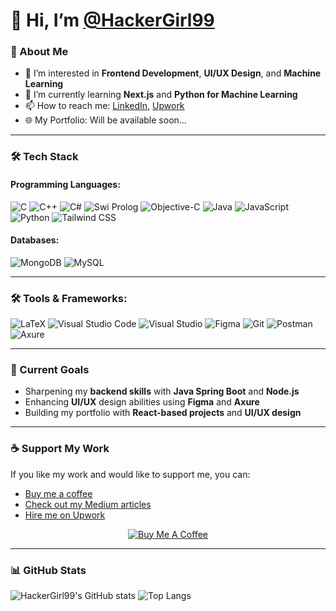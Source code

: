 # 👋 Hi, I’m [@HackerGirl99](https://github.com/HackerGirl99)

### 🚀 About Me
- 👀 I’m interested in **Frontend Development**, **UI/UX Design**, and **Machine Learning**
- 🌱 I’m currently learning **Next.js** and **Python for Machine Learning**
- 📫 How to reach me: [LinkedIn](https://www.linkedin.com/in/asna-n), [Upwork](https://www.upwork.com/freelancers/~012ce6ec9f3b56221b?mp_source=share)
- 🌐 My Portfolio: Will be available soon...

---

### 🛠 Tech Stack
#### Programming Languages:
![C](https://img.shields.io/badge/-C-A8B9CC?style=flat&logo=c&logoColor=white)
![C++](https://img.shields.io/badge/-C++-00599C?style=flat&logo=cplusplus&logoColor=white)
![C#](https://img.shields.io/badge/-C%23-239120?style=flat&logo=c-sharp&logoColor=white)
![Swi Prolog](https://img.shields.io/badge/-Swi_Prolog-333333?style=flat&logo=prolog&logoColor=white)
![Objective-C](https://img.shields.io/badge/-Objective--C-438EFF?style=flat&logo=apple&logoColor=white)
![Java](https://img.shields.io/badge/-Java-007396?style=flat&logo=java)
![JavaScript](https://img.shields.io/badge/-JavaScript-F7DF1E?style=flat&logo=javascript&logoColor=black)
![Python](https://img.shields.io/badge/-Python-3776AB?style=flat&logo=python&logoColor=white)
![Tailwind CSS](https://img.shields.io/badge/-TailwindCSS-38B2AC?style=flat&logo=tailwind-css&logoColor=white)

#### Databases:
![MongoDB](https://img.shields.io/badge/-MongoDB-47A248?style=flat&logo=mongodb&logoColor=white)
![MySQL](https://img.shields.io/badge/-MySQL-4479A1?style=flat&logo=mysql&logoColor=white)

---

### 🛠 Tools & Frameworks:
![LaTeX](https://img.shields.io/badge/-LaTeX-008080?style=flat&logo=latex&logoColor=white)
![Visual Studio Code](https://img.shields.io/badge/-VS%20Code-007ACC?style=flat&logo=visual-studio-code&logoColor=white)
![Visual Studio](https://img.shields.io/badge/-Visual%20Studio-5C2D91?style=flat&logo=visual-studio&logoColor=white)
![Figma](https://img.shields.io/badge/-Figma-F24E1E?style=flat&logo=figma&logoColor=white)
![Git](https://img.shields.io/badge/-Git-F05032?style=flat&logo=git&logoColor=white)
![Postman](https://img.shields.io/badge/-Postman-FF6C37?style=flat&logo=postman&logoColor=white)
![Axure](https://img.shields.io/badge/-Axure-333333?style=flat&logo=axure-rp&logoColor=white)

---

### 🎯 Current Goals
- Sharpening my **backend skills** with **Java Spring Boot** and **Node.js**
- Enhancing **UI/UX** design abilities using **Figma** and **Axure**
- Building my portfolio with **React-based projects** and **UI/UX design**

---

### ☕ Support My Work
If you like my work and would like to support me, you can:
- [Buy me a coffee](https://www.buymeacoffee.com/yastechy) 
- [Check out my Medium articles](https://medium.com/@yastechy99) 
- [Hire me on Upwork](https://www.upwork.com/freelancers/~012ce6ec9f3b56221b?mp_source=share)

<div align="center">
  <a href="https://www.buymeacoffee.com/yastechy">
    <img src="https://img.buymeacoffee.com/button-api/?text=Buy me a coffee&emoji=&slug=yastechy&button_colour=FFDD00&font_colour=000000&font_family=Lato&outline_colour=000000&coffee_colour=ffffff" alt="Buy Me A Coffee">
  </a>
</div>

---

### 📊 GitHub Stats
![HackerGirl99's GitHub stats](https://github-readme-stats.vercel.app/api?username=HackerGirl99&show_icons=true&theme=radical)
![Top Langs](https://github-readme-stats.vercel.app/api/top-langs/?username=HackerGirl99&layout=compact&theme=radical)
